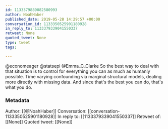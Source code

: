 ```yaml
---
id: 1133379889082580993
author: NoahHaber
published_date: 2019-05-28 14:29:57 +00:00
conversation_id: 1133350525901180928
in_reply_to: 1133379339041550337
retweet: None
quoted_tweet: None
type: tweet
tags:

---
```


@economeager @statsepi @Emma_C_Clarke So the best way to deal with that situation is to control for everything you can as much as humanly possible. Time varying confounding via marginal structural models, dealing more directly with missing data. And since that's the best you can do, that's what you do.

### Metadata

Author: [[@NoahHaber]]
Conversation: [[conversation-1133350525901180928]]
In reply to: [[1133379339041550337]]
Retweet of: [[None]]
Quoted tweet: [[None]]

